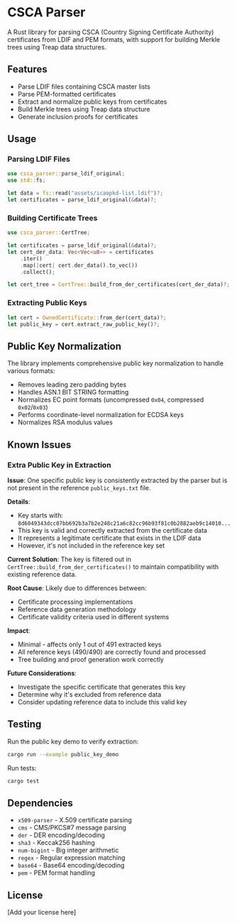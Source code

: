 # CSCA Parser

A Rust library for parsing CSCA (Country Signing Certificate Authority) certificates from LDIF and PEM formats, with support for building Merkle trees using Treap data structures.

## Features

- Parse LDIF files containing CSCA master lists
- Parse PEM-formatted certificates
- Extract and normalize public keys from certificates
- Build Merkle trees using Treap data structure
- Generate inclusion proofs for certificates

## Usage

### Parsing LDIF Files

```rust
use csca_parser::parse_ldif_original;
use std::fs;

let data = fs::read("assets/icaopkd-list.ldif")?;
let certificates = parse_ldif_original(&data)?;
```

### Building Certificate Trees

```rust
use csca_parser::CertTree;

let certificates = parse_ldif_original(&data)?;
let cert_der_data: Vec<Vec<u8>> = certificates
    .iter()
    .map(|cert| cert.der_data().to_vec())
    .collect();

let cert_tree = CertTree::build_from_der_certificates(cert_der_data)?;
```

### Extracting Public Keys

```rust
let cert = OwnedCertificate::from_der(cert_data)?;
let public_key = cert.extract_raw_public_key()?;
```

## Public Key Normalization

The library implements comprehensive public key normalization to handle various formats:

- Removes leading zero padding bytes
- Handles ASN.1 BIT STRING formatting
- Normalizes EC point formats (uncompressed `0x04`, compressed `0x02`/`0x03`)
- Performs coordinate-level normalization for ECDSA keys
- Normalizes RSA modulus values

## Known Issues

### Extra Public Key in Extraction

**Issue**: One specific public key is consistently extracted by the parser but is not present in the reference `public_keys.txt` file.

**Details**:
- Key starts with: `8d6049343dcc07bb692b3a7b2e248c21a6c82cc96b93f81c0b2882aeb9c14010...`
- This key is valid and correctly extracted from the certificate data
- It represents a legitimate certificate that exists in the LDIF data
- However, it's not included in the reference key set

**Current Solution**:
The key is filtered out in `CertTree::build_from_der_certificates()` to maintain compatibility with existing reference data.

**Root Cause**:
Likely due to differences between:
- Certificate processing implementations
- Reference data generation methodology
- Certificate validity criteria used in different systems

**Impact**:
- Minimal - affects only 1 out of 491 extracted keys
- All reference keys (490/490) are correctly found and processed
- Tree building and proof generation work correctly

**Future Considerations**:
- Investigate the specific certificate that generates this key
- Determine why it's excluded from reference data
- Consider updating reference data to include this valid key

## Testing

Run the public key demo to verify extraction:

```bash
cargo run --example public_key_demo
```

Run tests:

```bash
cargo test
```

## Dependencies

- `x509-parser` - X.509 certificate parsing
- `cms` - CMS/PKCS#7 message parsing
- `der` - DER encoding/decoding
- `sha3` - Keccak256 hashing
- `num-bigint` - Big integer arithmetic
- `regex` - Regular expression matching
- `base64` - Base64 encoding/decoding
- `pem` - PEM format handling

## License

[Add your license here]
